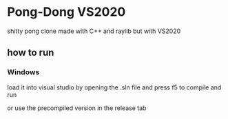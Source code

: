 # Pong-Dong VS2020

shitty pong clone made with C++ and raylib but with VS2020

## how to run
### Windows

load it into visual studio by opening the .sln file and press f5 to compile and run

or use the precompiled version in the release tab
